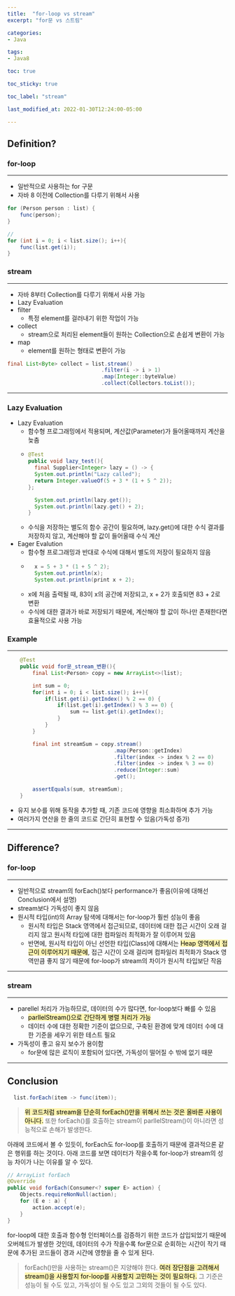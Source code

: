 ```yaml
---
title:  "for-loop vs stream"
excerpt: "for문 vs 스트림"

categories:
- Java

tags:
- Java8

toc: true

toc_sticky: true

toc_label: "stream"

last_modified_at: 2022-01-30T12:24:00-05:00

---
```


## Definition?

### for-loop

---

- 일반적으로 사용하는 for 구문
- 자바 8 이전에 Collection를 다루기 위해서 사용

~~~ java
for (Person person : list) {     
    func(person);
}

// 
for (int i = 0; i < list.size(); i++){
    func(list.get(i));
}
~~~

### stream

---
- 자바 8부터 Collection를 다루기 위해서 사용 가능
- Lazy Evaluation
- filter
  - 특정 element를 걸러내기 위한 작업이 가능
- collect
  - stream으로 처리된 element들이 원하는 Collection으로 손쉽게 변환이 가능
- map
  - element를 원하는 형태로 변환이 가능

~~~ java
final List<Byte> collect = list.stream()
                              .filter(i -> i > 1)
                              .map(Integer::byteValue)
                              .collect(Collectors.toList());
~~~
---
### Lazy Evaluation
- Lazy Evaluation
  - 함수형 프로그래밍에서 적용되며, 계산값(Parameter)가 들어올때까지 계산을 늦춤
  - ~~~ java
    @Test
    public void lazy_test(){
      final Supplier<Integer> lazy = () -> {
      System.out.println("Lazy called");
      return Integer.valueOf(5 + 3 * (1 + 5 ^ 2));
    };

      System.out.println(lazy.get());
      System.out.println(lazy.get() + 2);
    }
      ~~~
  - 수식을 저장하는 별도의 함수 공간이 필요하며, lazy.get()에 대한 수식 결과를 저장하지 않고, 계산해야 할 값이 들어올때 수식 계산
- Eager Evalution
  - 함수형 프로그래밍과 반대로 수식에 대해서 별도의 저장이 필요하지 않음
  - ~~~ java
      x = 5 + 3 * (1 + 5 ^ 2);
      System.out.println(x);
      System.out.println(print x + 2);
      ~~~
  - x에 처음 출력될 때, 83이 x의 공간에 저장되고, x + 2가 호출되면 83 + 2로 변환
  - 수식에 대한 결과가 바로 저장되기 때문에, 계산해야 할 값이 하나만 존재한다면 효율적으로 사용 가능

### Example

---

~~~java
    @Test
    public void for문_stream_변환(){
        final List<Person> copy = new ArrayList<>(list);

        int sum = 0;
        for(int i = 0; i < list.size(); i++){
            if(list.get(i).getIndex() % 2 == 0) {
                if(list.get(i).getIndex() % 3 == 0) {
                    sum += list.get(i).getIndex();
                }
            }
        }

        final int streamSum = copy.stream()
                                  .map(Person::getIndex)
                                  .filter(index -> index % 2 == 0)
                                  .filter(index -> index % 3 == 0)
                                  .reduce(Integer::sum)
                                  .get();

        assertEquals(sum, streamSum);
    }
~~~

- 유지 보수를 위해 동작을 추가할 때, 기존 코드에 영향을 최소화하며 추가 가능
- 여러가지 연산을 한 줄의 코드로 간단히 표현할 수 있음(가독성 증가)

---

## Difference?

### for-loop

---
- 일반적으로 stream의 forEach()보다 performance가 좋음(이유에 대해선 Conclusion에서 설명)
- stream보다 가독성이 좋지 않음
- 원시적 타입(int)의 Array 탐색에 대해서는 for-loop가 훨씬 성능이 좋음
  - 원시적 타입은 Stack 영역에서 접근되므로, 데이터에 대한 접근 시간이 오래 걸리지 않고 원시적 타입에 대한 컴파일러 최적화가 잘 이루어져 있음
  - 반면에, 원시적 타입이 아닌 선언한 타입(Class)에 대해서는 <mark style='background-color: #fff5b1'>Heap 영역에서 접근이 이루어지기 때문에</mark>, 접근 시간이 오래 걸리며 컴파일러 최적화가 Stack 영역만큼 좋지 않기 때문에 for-loop가 stream의 차이가 원시적 타입보단 작음

---

### stream

---
- parellel 처리가 가능하므로, 데이터의 수가 많다면, for-loop보다 빠를 수 있음
  - <mark style='background-color: #fff5b1'>parllelStream()으로 간단하게 병렬 처리가 가능</mark>
  - 데이터 수에 대한 정확한 기준이 없으므로, 구축된 환경에 맞게 데이터 수에 대한 기준을 세우기 위한 테스트 필요
- 가독성이 좋고 유지 보수가 용이함
  - for문에 많은 로직이 포함되어 있다면, 가독성이 떨어질 수 밖에 없기 때문

---


## Conclusion

~~~java
  list.forEach(item -> func(item));
~~~
><mark style='background-color: #fff5b1'>위 코드처럼 stream을 단순히 forEach()만을 위해서 쓰는 것은 올바른 사용이 아니다.</mark> 또한
forEach()를 호출하는 stream이 parllelStream()이 아니라면 성능적으로 손해가 발생한다.

아래에 코드에서 볼 수 있듯이, forEach도 for-loop를 호출하기 때문에 결과적으론 같은 행위를 하는 것이다. 
아래 코드를 보면 데이터가 작을수록 for-loop가 stream의 성능 차이가 나는 이유를 알 수 있다.

~~~java
// ArrayList forEach
@Override
public void forEach(Consumer<? super E> action) {
    Objects.requireNonNull(action);
    for (E e : a) {
        action.accept(e);
    }
}
~~~

for-loop에 대한 호출과 함수형 인터페이스를 검증하기 위한 코드가 삽입되었기 때문에 오버헤드가 발생한 것인데, 
데이터의 수가 작을수록 for문으로 순회하는 시간이 작기 때문에 추가된 코드들이 경과 시간에 영향을 줄 수 있게 된다.

> forEach()만을 사용하는 stream()은 지양해야 한다. <mark style='background-color: #fff5b1'>여러 장단점을 고려해서
stream()을 사용할지 for-loop를 사용할지 고민하는 것이 필요하다.</mark> 그 기준은 성능이 될 수도 있고, 가독성이 될 수도
있고 그외의 것들이 될 수도 있다.